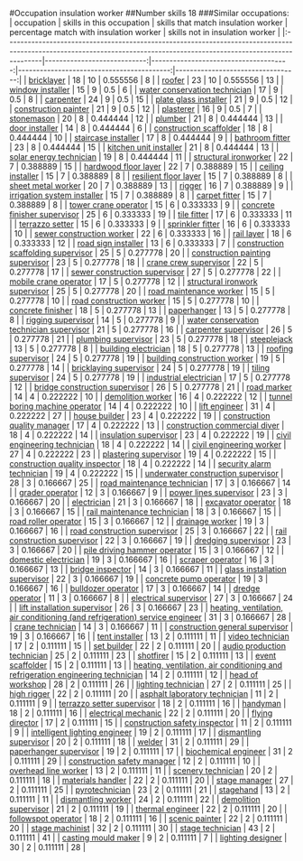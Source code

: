 #Occupation insulation worker
##Number skills 18
###Similar occupations:
| occupation                                                                                                                                                            |   skills in this occupation |   skills that match insulation worker |   percentage match with insulation worker |   skills not in insulation worker |
|:----------------------------------------------------------------------------------------------------------------------------------------------------------------------|----------------------------:|--------------------------------------:|------------------------------------------:|----------------------------------:|
| [bricklayer](bricklayer.md)                                                                                                                                           |                          18 |                                    10 |                                  0.555556 |                                 8 |
| [roofer](roofer.md)                                                                                                                                                   |                          23 |                                    10 |                                  0.555556 |                                13 |
| [window installer](window_installer.md)                                                                                                                               |                          15 |                                     9 |                                  0.5      |                                 6 |
| [water conservation technician](water_conservation_technician.md)                                                                                                     |                          17 |                                     9 |                                  0.5      |                                 8 |
| [carpenter](carpenter.md)                                                                                                                                             |                          24 |                                     9 |                                  0.5      |                                15 |
| [plate glass installer](plate_glass_installer.md)                                                                                                                     |                          21 |                                     9 |                                  0.5      |                                12 |
| [construction painter](construction_painter.md)                                                                                                                       |                          21 |                                     9 |                                  0.5      |                                12 |
| [plasterer](plasterer.md)                                                                                                                                             |                          16 |                                     9 |                                  0.5      |                                 7 |
| [stonemason](stonemason.md)                                                                                                                                           |                          20 |                                     8 |                                  0.444444 |                                12 |
| [plumber](plumber.md)                                                                                                                                                 |                          21 |                                     8 |                                  0.444444 |                                13 |
| [door installer](door_installer.md)                                                                                                                                   |                          14 |                                     8 |                                  0.444444 |                                 6 |
| [construction scaffolder](construction_scaffolder.md)                                                                                                                 |                          18 |                                     8 |                                  0.444444 |                                10 |
| [staircase installer](staircase_installer.md)                                                                                                                         |                          17 |                                     8 |                                  0.444444 |                                 9 |
| [bathroom fitter](bathroom_fitter.md)                                                                                                                                 |                          23 |                                     8 |                                  0.444444 |                                15 |
| [kitchen unit installer](kitchen_unit_installer.md)                                                                                                                   |                          21 |                                     8 |                                  0.444444 |                                13 |
| [solar energy technician](solar_energy_technician.md)                                                                                                                 |                          19 |                                     8 |                                  0.444444 |                                11 |
| [structural ironworker](structural_ironworker.md)                                                                                                                     |                          22 |                                     7 |                                  0.388889 |                                15 |
| [hardwood floor layer](hardwood_floor_layer.md)                                                                                                                       |                          22 |                                     7 |                                  0.388889 |                                15 |
| [ceiling installer](ceiling_installer.md)                                                                                                                             |                          15 |                                     7 |                                  0.388889 |                                 8 |
| [resilient floor layer](resilient_floor_layer.md)                                                                                                                     |                          15 |                                     7 |                                  0.388889 |                                 8 |
| [sheet metal worker](sheet_metal_worker.md)                                                                                                                           |                          20 |                                     7 |                                  0.388889 |                                13 |
| [rigger](rigger.md)                                                                                                                                                   |                          16 |                                     7 |                                  0.388889 |                                 9 |
| [irrigation system installer](irrigation_system_installer.md)                                                                                                         |                          15 |                                     7 |                                  0.388889 |                                 8 |
| [carpet fitter](carpet_fitter.md)                                                                                                                                     |                          15 |                                     7 |                                  0.388889 |                                 8 |
| [tower crane operator](tower_crane_operator.md)                                                                                                                       |                          15 |                                     6 |                                  0.333333 |                                 9 |
| [concrete finisher supervisor](concrete_finisher_supervisor.md)                                                                                                       |                          25 |                                     6 |                                  0.333333 |                                19 |
| [tile fitter](tile_fitter.md)                                                                                                                                         |                          17 |                                     6 |                                  0.333333 |                                11 |
| [terrazzo setter](terrazzo_setter.md)                                                                                                                                 |                          15 |                                     6 |                                  0.333333 |                                 9 |
| [sprinkler fitter](sprinkler_fitter.md)                                                                                                                               |                          16 |                                     6 |                                  0.333333 |                                10 |
| [sewer construction worker](sewer_construction_worker.md)                                                                                                             |                          22 |                                     6 |                                  0.333333 |                                16 |
| [rail layer](rail_layer.md)                                                                                                                                           |                          18 |                                     6 |                                  0.333333 |                                12 |
| [road sign installer](road_sign_installer.md)                                                                                                                         |                          13 |                                     6 |                                  0.333333 |                                 7 |
| [construction scaffolding supervisor](construction_scaffolding_supervisor.md)                                                                                         |                          25 |                                     5 |                                  0.277778 |                                20 |
| [construction painting supervisor](construction_painting_supervisor.md)                                                                                               |                          23 |                                     5 |                                  0.277778 |                                18 |
| [crane crew supervisor](crane_crew_supervisor.md)                                                                                                                     |                          22 |                                     5 |                                  0.277778 |                                17 |
| [sewer construction supervisor](sewer_construction_supervisor.md)                                                                                                     |                          27 |                                     5 |                                  0.277778 |                                22 |
| [mobile crane operator](mobile_crane_operator.md)                                                                                                                     |                          17 |                                     5 |                                  0.277778 |                                12 |
| [structural ironwork supervisor](structural_ironwork_supervisor.md)                                                                                                   |                          25 |                                     5 |                                  0.277778 |                                20 |
| [road maintenance worker](road_maintenance_worker.md)                                                                                                                 |                          15 |                                     5 |                                  0.277778 |                                10 |
| [road construction worker](road_construction_worker.md)                                                                                                               |                          15 |                                     5 |                                  0.277778 |                                10 |
| [concrete finisher](concrete_finisher.md)                                                                                                                             |                          18 |                                     5 |                                  0.277778 |                                13 |
| [paperhanger](paperhanger.md)                                                                                                                                         |                          13 |                                     5 |                                  0.277778 |                                 8 |
| [rigging supervisor](rigging_supervisor.md)                                                                                                                           |                          14 |                                     5 |                                  0.277778 |                                 9 |
| [water conservation technician supervisor](water_conservation_technician_supervisor.md)                                                                               |                          21 |                                     5 |                                  0.277778 |                                16 |
| [carpenter supervisor](carpenter_supervisor.md)                                                                                                                       |                          26 |                                     5 |                                  0.277778 |                                21 |
| [plumbing supervisor](plumbing_supervisor.md)                                                                                                                         |                          23 |                                     5 |                                  0.277778 |                                18 |
| [steeplejack](steeplejack.md)                                                                                                                                         |                          13 |                                     5 |                                  0.277778 |                                 8 |
| [building electrician](building_electrician.md)                                                                                                                       |                          18 |                                     5 |                                  0.277778 |                                13 |
| [roofing supervisor](roofing_supervisor.md)                                                                                                                           |                          24 |                                     5 |                                  0.277778 |                                19 |
| [building construction worker](building_construction_worker.md)                                                                                                       |                          19 |                                     5 |                                  0.277778 |                                14 |
| [bricklaying supervisor](bricklaying_supervisor.md)                                                                                                                   |                          24 |                                     5 |                                  0.277778 |                                19 |
| [tiling supervisor](tiling_supervisor.md)                                                                                                                             |                          24 |                                     5 |                                  0.277778 |                                19 |
| [industrial electrician](industrial_electrician.md)                                                                                                                   |                          17 |                                     5 |                                  0.277778 |                                12 |
| [bridge construction supervisor](bridge_construction_supervisor.md)                                                                                                   |                          26 |                                     5 |                                  0.277778 |                                21 |
| [road marker](road_marker.md)                                                                                                                                         |                          14 |                                     4 |                                  0.222222 |                                10 |
| [demolition worker](demolition_worker.md)                                                                                                                             |                          16 |                                     4 |                                  0.222222 |                                12 |
| [tunnel boring machine operator](tunnel_boring_machine_operator.md)                                                                                                   |                          14 |                                     4 |                                  0.222222 |                                10 |
| [lift engineer](lift_engineer.md)                                                                                                                                     |                          31 |                                     4 |                                  0.222222 |                                27 |
| [house builder](house_builder.md)                                                                                                                                     |                          23 |                                     4 |                                  0.222222 |                                19 |
| [construction quality manager](construction_quality_manager.md)                                                                                                       |                          17 |                                     4 |                                  0.222222 |                                13 |
| [construction commercial diver](construction_commercial_diver.md)                                                                                                     |                          18 |                                     4 |                                  0.222222 |                                14 |
| [insulation supervisor](insulation_supervisor.md)                                                                                                                     |                          23 |                                     4 |                                  0.222222 |                                19 |
| [civil engineering technician](civil_engineering_technician.md)                                                                                                       |                          18 |                                     4 |                                  0.222222 |                                14 |
| [civil engineering worker](civil_engineering_worker.md)                                                                                                               |                          27 |                                     4 |                                  0.222222 |                                23 |
| [plastering supervisor](plastering_supervisor.md)                                                                                                                     |                          19 |                                     4 |                                  0.222222 |                                15 |
| [construction quality inspector](construction_quality_inspector.md)                                                                                                   |                          18 |                                     4 |                                  0.222222 |                                14 |
| [security alarm technician](security_alarm_technician.md)                                                                                                             |                          19 |                                     4 |                                  0.222222 |                                15 |
| [underwater construction supervisor](underwater_construction_supervisor.md)                                                                                           |                          28 |                                     3 |                                  0.166667 |                                25 |
| [road maintenance technician](road_maintenance_technician.md)                                                                                                         |                          17 |                                     3 |                                  0.166667 |                                14 |
| [grader operator](grader_operator.md)                                                                                                                                 |                          12 |                                     3 |                                  0.166667 |                                 9 |
| [power lines supervisor](power_lines_supervisor.md)                                                                                                                   |                          23 |                                     3 |                                  0.166667 |                                20 |
| [electrician](electrician.md)                                                                                                                                         |                          21 |                                     3 |                                  0.166667 |                                18 |
| [excavator operator](excavator_operator.md)                                                                                                                           |                          18 |                                     3 |                                  0.166667 |                                15 |
| [rail maintenance technician](rail_maintenance_technician.md)                                                                                                         |                          18 |                                     3 |                                  0.166667 |                                15 |
| [road roller operator](road_roller_operator.md)                                                                                                                       |                          15 |                                     3 |                                  0.166667 |                                12 |
| [drainage worker](drainage_worker.md)                                                                                                                                 |                          19 |                                     3 |                                  0.166667 |                                16 |
| [road construction supervisor](road_construction_supervisor.md)                                                                                                       |                          25 |                                     3 |                                  0.166667 |                                22 |
| [rail construction supervisor](rail_construction_supervisor.md)                                                                                                       |                          22 |                                     3 |                                  0.166667 |                                19 |
| [dredging supervisor](dredging_supervisor.md)                                                                                                                         |                          23 |                                     3 |                                  0.166667 |                                20 |
| [pile driving hammer operator](pile_driving_hammer_operator.md)                                                                                                       |                          15 |                                     3 |                                  0.166667 |                                12 |
| [domestic electrician](domestic_electrician.md)                                                                                                                       |                          19 |                                     3 |                                  0.166667 |                                16 |
| [scraper operator](scraper_operator.md)                                                                                                                               |                          16 |                                     3 |                                  0.166667 |                                13 |
| [bridge inspector](bridge_inspector.md)                                                                                                                               |                          14 |                                     3 |                                  0.166667 |                                11 |
| [glass installation supervisor](glass_installation_supervisor.md)                                                                                                     |                          22 |                                     3 |                                  0.166667 |                                19 |
| [concrete pump operator](concrete_pump_operator.md)                                                                                                                   |                          19 |                                     3 |                                  0.166667 |                                16 |
| [bulldozer operator](bulldozer_operator.md)                                                                                                                           |                          17 |                                     3 |                                  0.166667 |                                14 |
| [dredge operator](dredge_operator.md)                                                                                                                                 |                          11 |                                     3 |                                  0.166667 |                                 8 |
| [electrical supervisor](electrical_supervisor.md)                                                                                                                     |                          27 |                                     3 |                                  0.166667 |                                24 |
| [lift installation supervisor](lift_installation_supervisor.md)                                                                                                       |                          26 |                                     3 |                                  0.166667 |                                23 |
| [heating, ventilation, air conditioning (and refrigeration) service engineer](heating,_ventilation,_air_conditioning_(and_refrigeration)_service_engineer.md)         |                          31 |                                     3 |                                  0.166667 |                                28 |
| [crane technician](crane_technician.md)                                                                                                                               |                          14 |                                     3 |                                  0.166667 |                                11 |
| [construction general supervisor](construction_general_supervisor.md)                                                                                                 |                          19 |                                     3 |                                  0.166667 |                                16 |
| [tent installer](tent_installer.md)                                                                                                                                   |                          13 |                                     2 |                                  0.111111 |                                11 |
| [video technician](video_technician.md)                                                                                                                               |                          17 |                                     2 |                                  0.111111 |                                15 |
| [set builder](set_builder.md)                                                                                                                                         |                          22 |                                     2 |                                  0.111111 |                                20 |
| [audio production technician](audio_production_technician.md)                                                                                                         |                          25 |                                     2 |                                  0.111111 |                                23 |
| [shotfirer](shotfirer.md)                                                                                                                                             |                          15 |                                     2 |                                  0.111111 |                                13 |
| [event scaffolder](event_scaffolder.md)                                                                                                                               |                          15 |                                     2 |                                  0.111111 |                                13 |
| [heating, ventilation, air conditioning and refrigeration engineering technician](heating,_ventilation,_air_conditioning_and_refrigeration_engineering_technician.md) |                          14 |                                     2 |                                  0.111111 |                                12 |
| [head of workshop](head_of_workshop.md)                                                                                                                               |                          28 |                                     2 |                                  0.111111 |                                26 |
| [lighting technician](lighting_technician.md)                                                                                                                         |                          27 |                                     2 |                                  0.111111 |                                25 |
| [high rigger](high_rigger.md)                                                                                                                                         |                          22 |                                     2 |                                  0.111111 |                                20 |
| [asphalt laboratory technician](asphalt_laboratory_technician.md)                                                                                                     |                          11 |                                     2 |                                  0.111111 |                                 9 |
| [terrazzo setter supervisor](terrazzo_setter_supervisor.md)                                                                                                           |                          18 |                                     2 |                                  0.111111 |                                16 |
| [handyman](handyman.md)                                                                                                                                               |                          18 |                                     2 |                                  0.111111 |                                16 |
| [electrical mechanic](electrical_mechanic.md)                                                                                                                         |                          22 |                                     2 |                                  0.111111 |                                20 |
| [flying director](flying_director.md)                                                                                                                                 |                          17 |                                     2 |                                  0.111111 |                                15 |
| [construction safety inspector](construction_safety_inspector.md)                                                                                                     |                          11 |                                     2 |                                  0.111111 |                                 9 |
| [intelligent lighting engineer](intelligent_lighting_engineer.md)                                                                                                     |                          19 |                                     2 |                                  0.111111 |                                17 |
| [dismantling supervisor](dismantling_supervisor.md)                                                                                                                   |                          20 |                                     2 |                                  0.111111 |                                18 |
| [welder](welder.md)                                                                                                                                                   |                          31 |                                     2 |                                  0.111111 |                                29 |
| [paperhanger supervisor](paperhanger_supervisor.md)                                                                                                                   |                          19 |                                     2 |                                  0.111111 |                                17 |
| [biochemical engineer](biochemical_engineer.md)                                                                                                                       |                          31 |                                     2 |                                  0.111111 |                                29 |
| [construction safety manager](construction_safety_manager.md)                                                                                                         |                          12 |                                     2 |                                  0.111111 |                                10 |
| [overhead line worker](overhead_line_worker.md)                                                                                                                       |                          13 |                                     2 |                                  0.111111 |                                11 |
| [scenery technician](scenery_technician.md)                                                                                                                           |                          20 |                                     2 |                                  0.111111 |                                18 |
| [materials handler](materials_handler.md)                                                                                                                             |                          22 |                                     2 |                                  0.111111 |                                20 |
| [stage manager](stage_manager.md)                                                                                                                                     |                          27 |                                     2 |                                  0.111111 |                                25 |
| [pyrotechnician](pyrotechnician.md)                                                                                                                                   |                          23 |                                     2 |                                  0.111111 |                                21 |
| [stagehand](stagehand.md)                                                                                                                                             |                          13 |                                     2 |                                  0.111111 |                                11 |
| [dismantling worker](dismantling_worker.md)                                                                                                                           |                          24 |                                     2 |                                  0.111111 |                                22 |
| [demolition supervisor](demolition_supervisor.md)                                                                                                                     |                          21 |                                     2 |                                  0.111111 |                                19 |
| [thermal engineer](thermal_engineer.md)                                                                                                                               |                          22 |                                     2 |                                  0.111111 |                                20 |
| [followspot operator](followspot_operator.md)                                                                                                                         |                          18 |                                     2 |                                  0.111111 |                                16 |
| [scenic painter](scenic_painter.md)                                                                                                                                   |                          22 |                                     2 |                                  0.111111 |                                20 |
| [stage machinist](stage_machinist.md)                                                                                                                                 |                          32 |                                     2 |                                  0.111111 |                                30 |
| [stage technician](stage_technician.md)                                                                                                                               |                          43 |                                     2 |                                  0.111111 |                                41 |
| [casting mould maker](casting_mould_maker.md)                                                                                                                         |                           9 |                                     2 |                                  0.111111 |                                 7 |
| [lighting designer](lighting_designer.md)                                                                                                                             |                          30 |                                     2 |                                  0.111111 |                                28 |
